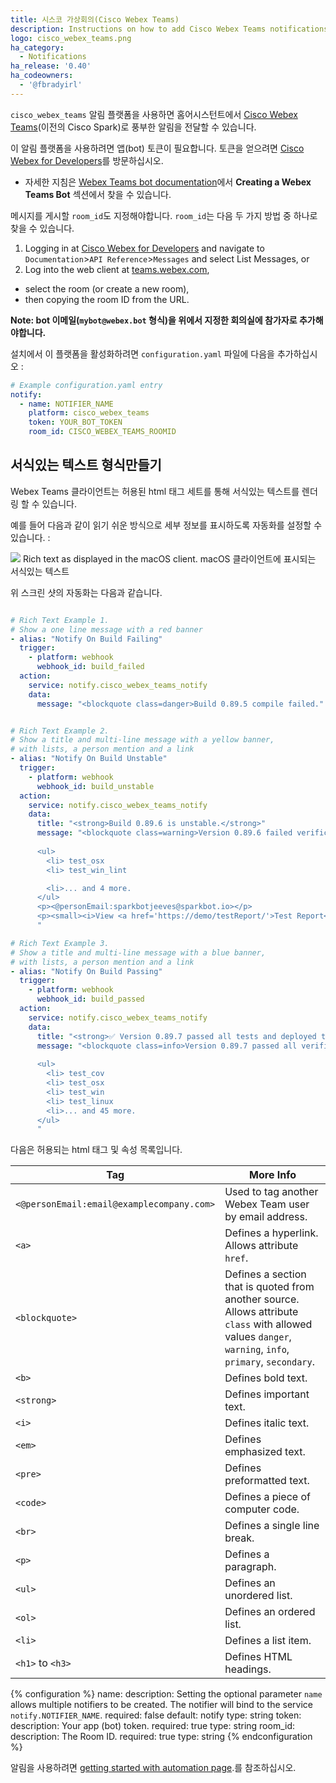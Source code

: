 ```yaml
---
title: 시스코 가상회의(Cisco Webex Teams)
description: Instructions on how to add Cisco Webex Teams notifications to Home Assistant.
logo: cisco_webex_teams.png
ha_category:
  - Notifications
ha_release: '0.40'
ha_codeowners:
  - '@fbradyirl'
---
```


`cisco_webex_teams` 알림 플랫폼을 사용하면 홈어시스턴트에서 [Cisco Webex Teams](https://www.webex.com/team-collaboration.html)(이전의 Cisco Spark)로 풍부한 알림을 전달할 수 있습니다.

이 알림 플랫폼을 사용하려면 앱(bot) 토큰이 필요합니다. 토큰을 얻으려면 [Cisco Webex for Developers](https://developer.webex.com/)를 방문하십시오.
* 자세한 지침은 [Webex Teams bot documentation](https://developer.webex.com/docs/bots)에서 **Creating a Webex Teams Bot** 섹션에서 찾을 수 있습니다.

메시지를 게시할 `room_id`도 지정해야합니다. `room_id`는 다음 두 가지 방법 중 하나로 찾을 수 있습니다.

1. Logging in at [Cisco Webex for Developers](https://developer.webex.com/) and navigate to `Documentation`>`API Reference`>`Messages` and select List Messages, or 
2. Log into the web client at [teams.webex.com](https://teams.webex.com/), 
 * select the room (or create a new room), 
 * then copying the room ID from the URL. 
 
<strong>**Note:** bot 이메일(`mybot@webex.bot` 형식)을 위에서 지정한 회의실에 참가자로 추가해야합니다.</strong>

설치에서 이 플랫폼을 활성화하려면 `configuration.yaml` 파일에 다음을 추가하십시오 :

```yaml
# Example configuration.yaml entry
notify:
  - name: NOTIFIER_NAME
    platform: cisco_webex_teams
    token: YOUR_BOT_TOKEN
    room_id: CISCO_WEBEX_TEAMS_ROOMID
```

## 서식있는 텍스트 형식만들기

Webex Teams 클라이언트는 허용된 html 태그 세트를 통해 서식있는 텍스트를 렌더링 할 수 있습니다.

예를 들어 다음과 같이 읽기 쉬운 방식으로 세부 정보를 표시하도록 자동화를 설정할 수 있습니다. :

<p class='img'>
<img src='/images/integrations/cisco_webex_teams/rich_formatting.png' />
Rich text as displayed in the macOS client. macOS 클라이언트에 표시되는 서식있는 텍스트
</p>

위 스크린 샷의 자동화는 다음과 같습니다.

```yaml

# Rich Text Example 1.
# Show a one line message with a red banner
- alias: "Notify On Build Failing"
  trigger:
    - platform: webhook
      webhook_id: build_failed
  action:
    service: notify.cisco_webex_teams_notify
    data:
      message: "<blockquote class=danger>Build 0.89.5 compile failed."


# Rich Text Example 2.
# Show a title and multi-line message with a yellow banner, 
# with lists, a person mention and a link
- alias: "Notify On Build Unstable"
  trigger:
    - platform: webhook
      webhook_id: build_unstable
  action:
    service: notify.cisco_webex_teams_notify
    data:
      title: "<strong>Build 0.89.6 is unstable.</strong>"
      message: "<blockquote class=warning>Version 0.89.6 failed verifications.
      
      <ul>
        <li> test_osx
        <li> test_win_lint

        <li>... and 4 more.
      </ul>
      <p><@personEmail:sparkbotjeeves@sparkbot.io></p>
      <p><small><i>View <a href='https://demo/testReport/'>Test Report</a></i></small><br></p>
      "

# Rich Text Example 3.
# Show a title and multi-line message with a blue banner, 
# with lists, a person mention and a link
- alias: "Notify On Build Passing"
  trigger:
    - platform: webhook
      webhook_id: build_passed
  action:
    service: notify.cisco_webex_teams_notify
    data:
      title: "<strong>✅ Version 0.89.7 passed all tests and deployed to production!</strong>"
      message: "<blockquote class=info>Version 0.89.7 passed all verifications.
      
      <ul>
        <li> test_cov
        <li> test_osx
        <li> test_win
        <li> test_linux
        <li>... and 45 more.
      </ul>
      "
```

다음은 허용되는 html 태그 및 속성 목록입니다.

Tag | More Info
--- | --- 
`<@personEmail:email@examplecompany.com>` | Used to tag another Webex Team user by email address. 
`<a>`  | Defines a hyperlink. Allows attribute `href`.
`<blockquote>`  | Defines a section that is quoted from another source. Allows attribute `class` with allowed values `danger`, `warning`, `info`, `primary`, `secondary`.
`<b>` | Defines bold text.
`<strong>`  | Defines important text.
`<i>`  | Defines italic text.
`<em>` | Defines emphasized text.
`<pre>` | Defines preformatted text.
`<code>` | Defines a piece of computer code.
`<br>` | Defines a single line break.
`<p>` | Defines a paragraph.
`<ul>` | Defines an unordered list.
`<ol>` | Defines an ordered list.
`<li>` | Defines a list item.
`<h1>` to `<h3>` | Defines HTML headings.

{% configuration %}
name:
  description: Setting the optional parameter `name` allows multiple notifiers to be created. The notifier will bind to the service `notify.NOTIFIER_NAME`.
  required: false
  default: notify
  type: string
token:
  description: Your app (bot) token.
  required: true
  type: string
room_id:
  description: The Room ID.
  required: true
  type: string
{% endconfiguration %}

알림을 사용하려면 [getting started with automation page](/getting-started/automation/).를 참조하십시오.